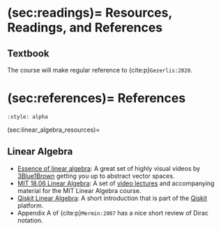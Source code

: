 (sec:readings)=
Resources, Readings, and References
===================================

## Textbook

The course will make regular reference to {cite:p}`Gezerlis:2020`.

(sec:references)=
References
==========

```{bibliography}
:style: alpha
```

(sec:linear_algebra_resources)=
## Linear Algebra

* [Essence of linear algebra][]: A great set of highly visual videos by [3Blue1Brown][]
  getting you up to abstract vector spaces.
* [MIT 18.06 Linear Algebra]: A set of [video
  lectures](https://ocw.mit.edu/courses/18-06-linear-algebra-spring-2010/video_galleries/video-lectures/)
  and accompanying material for the MIT Linear Algebra course.
* [Qiskit Linear Algebra](https://qiskit.org/textbook/ch-appendix/linear_algebra.html):
  A short introduction that is part of the [Qiskit][] platform.
* Appendix A of {cite:p}`Mermin:2007` has a nice short review of Dirac notation.


[MIT 18.06 Linear Algebra]: <https://ocw.mit.edu/courses/18-06-linear-algebra-spring-2010/>
[3Blue1Brown]: <https://www.youtube.com/c/3blue1brown>
[Essence of linear algebra]: <https://www.youtube.com/playlist?list=PLZHQObOWTQDPD3MizzM2xVFitgF8hE_ab>
[Qiskit]: https://qiskit.org
